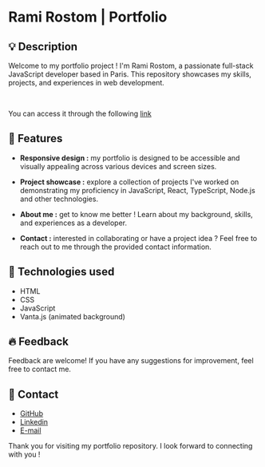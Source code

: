 # Rami Rostom | Portfolio

## :bulb: Description

Welcome to my portfolio project ! I'm Rami Rostom, a passionate full-stack JavaScript developer based in Paris. This repository showcases my skills, projects, and experiences in web development.

<br />

You can access it through the following [link](https://rami-rostom.github.io/)

## :rocket: Features

- **Responsive design :** my portfolio is designed to be accessible and visually appealing across various devices and screen sizes.
  
- **Project showcase :** explore a collection of projects I've worked on demonstrating my proficiency in JavaScript, React, TypeScript, Node.js and other technologies.

- **About me :** get to know me better ! Learn about my background, skills, and experiences as a developer.

- **Contact :** interested in collaborating or have a project idea ? Feel free to reach out to me through the provided contact information.

## :robot: Technologies used

- HTML
- CSS
- JavaScript
- Vanta.js (animated background)

## :fire: Feedback

Feedback are welcome! If you have any suggestions for improvement, feel free to contact me.

## :wave: Contact

- [GitHub](https://github.com/rami-rostom)
- [Linkedin](https://www.linkedin.com/in/rami-rostom)
- [E-mail](rami.rostom@proton.me)

Thank you for visiting my portfolio repository. I look forward to connecting with you !
